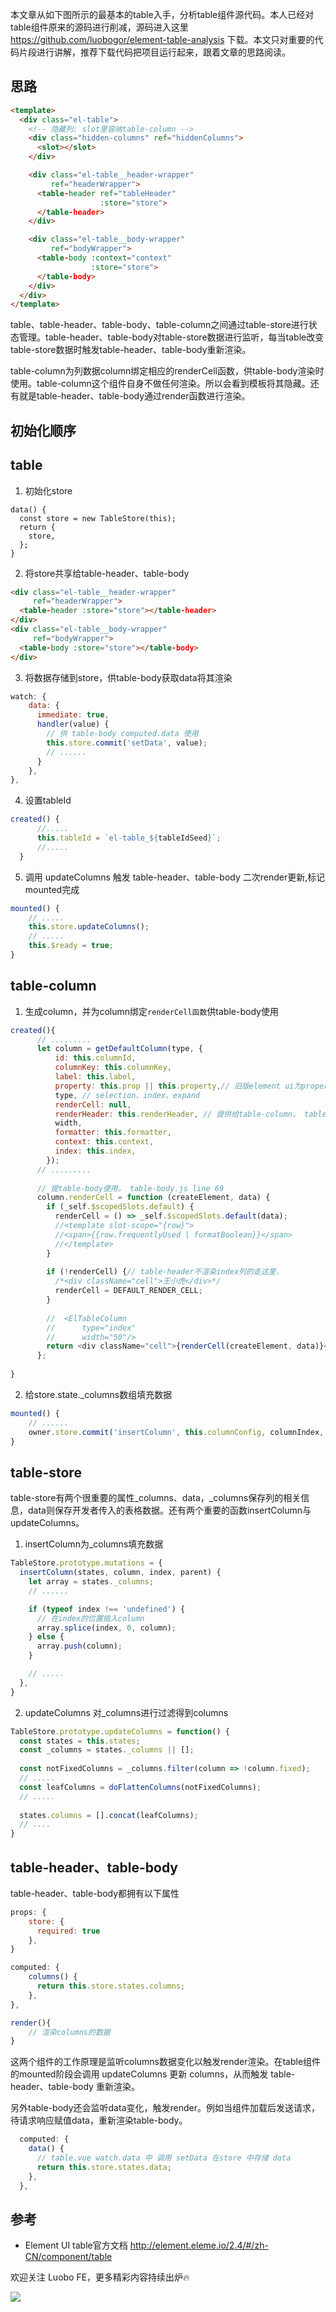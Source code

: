 本文章从如下图所示的最基本的table入手，分析table组件源代码。本人已经对table组件原来的源码进行削减，源码进入这里 https://github.com/luobogor/element-table-analysis 下载。本文只对重要的代码片段进行讲解，推荐下载代码把项目运行起来，跟着文章的思路阅读。

## 思路
````html
<template>
  <div class="el-table">
    <!-- 隐藏列: slot里容纳table-column -->
    <div class="hidden-columns" ref="hiddenColumns">
      <slot></slot>
    </div>

    <div class="el-table__header-wrapper"
         ref="headerWrapper">
      <table-header ref="tableHeader"
                    :store="store">
      </table-header>
    </div>

    <div class="el-table__body-wrapper"
         ref="bodyWrapper">
      <table-body :context="context"
                  :store="store">                  
      </table-body>
    </div>
  </div>
</template>
````

table、table-header、table-body、table-column之间通过table-store进行状态管理。table-header、table-body对table-store数据进行监听，每当table改变table-store数据时触发table-header、table-body重新渲染。

table-column为列数据column绑定相应的renderCell函数，供table-body渲染时使用。table-column这个组件自身不做任何渲染。所以会看到模板将其隐藏。还有就是table-header、table-body通过render函数进行渲染。

## 初始化顺序

## table

1. 初始化store

````
data() {
  const store = new TableStore(this);
  return {
    store,
  };
}
````

2. 将store共享给table-header、table-body

````html
<div class="el-table__header-wrapper"
     ref="headerWrapper">
  <table-header :store="store"></table-header>
</div>
<div class="el-table__body-wrapper"
     ref="bodyWrapper">
  <table-body :store="store"></table-body>
</div>
````

3. 将数据存储到store，供table-body获取data将其渲染

````js
watch: {
    data: {
      immediate: true,
      handler(value) {
        // 供 table-body computed.data 使用 
        this.store.commit('setData', value);
        // ......
      }
    },
},
````

4. 设置tableId

````js
created() {
      //.....
      this.tableId = `el-table_${tableIdSeed}`;
      //.....
  }
````

5. 调用 updateColumns 触发 table-header、table-body 二次render更新,标记mounted完成
	
````js
mounted() {
    // .....
    this.store.updateColumns();
    // .....
    this.$ready = true;
}     
````

## table-column
1. 生成column，并为column绑定`renderCell函数`供table-body使用
	
````js
created(){
      // .........
      let column = getDefaultColumn(type, {
          id: this.columnId,
          columnKey: this.columnKey,
          label: this.label,
          property: this.prop || this.property,// 旧版element ui为property，现在的版本是prop
          type, // selection、index、expand
          renderCell: null,
          renderHeader: this.renderHeader, // 提供给table-column， table-column.js line 112
          width,
          formatter: this.formatter,
          context: this.context,
          index: this.index,
        });
      // .........
      
      // 提table-body使用， table-body.js line 69
      column.renderCell = function (createElement, data) {
        if (_self.$scopedSlots.default) {
          renderCell = () => _self.$scopedSlots.default(data);
          //<template slot-scope="{row}">
          //<span>{{row.frequentlyUsed | formatBoolean}}</span>
          //</template>
        }
  
        if (!renderCell) {// table-header不渲染index列的走这里，
          /*<div className="cell">王小虎</div>*/
          renderCell = DEFAULT_RENDER_CELL;
        }
  
        //  <ElTableColumn
        //      type="index"
        //      width="50"/>
        return <div className="cell">{renderCell(createElement, data)}</div>;
      };
  
}
````

2. 给store.state._columns数组填充数据

````js
mounted() {
    // ...... 
    owner.store.commit('insertColumn', this.columnConfig, columnIndex, this.isSubColumn ? parent.columnConfig : null);
}
````

## table-store
table-store有两个很重要的属性\_columns、data，\_columns保存列的相关信息，data则保存开发者传入的表格数据。还有两个重要的函数insertColumn与updateColumns。


1. insertColumn为_columns填充数据

````js
TableStore.prototype.mutations = {
  insertColumn(states, column, index, parent) {
    let array = states._columns;
    // ......

    if (typeof index !== 'undefined') {
      // 在index的位置插入column
      array.splice(index, 0, column);
    } else {
      array.push(column);
    }

    // .....
  },
}
````

2. updateColumns 对_columns进行过滤得到columns

````js
TableStore.prototype.updateColumns = function() {
  const states = this.states;
  const _columns = states._columns || [];
  
  const notFixedColumns = _columns.filter(column => !column.fixed);
  // .....
  const leafColumns = doFlattenColumns(notFixedColumns);
  // .....
  
  states.columns = [].concat(leafColumns);
  // ....
}
````

## table-header、table-body
table-header、table-body都拥有以下属性

````js
props: {
    store: {
      required: true
    },
}

computed: {
    columns() {
      return this.store.states.columns;
    },
},

render(){
    // 渲染columns的数据
}
````

这两个组件的工作原理是监听columns数据变化以触发render渲染。在table组件的mounted阶段会调用 updateColumns 更新 columns，从而触发 table-header、table-body 重新渲染。

另外table-body还会监听data变化，触发render。例如当组件加载后发送请求，待请求响应赋值data，重新渲染table-body。

````js
  computed: {
    data() {
      // table.vue watch.data 中 调用 setData 在store 中存储 data
      return this.store.states.data;
    },
  },
````

## 参考 
- Element UI table官方文档 http://element.eleme.io/2.4/#/zh-CN/component/table

<section class="custom-bottom">
  欢迎关注 Luobo FE，更多精彩内容持续出炉🔥
</section>

![](/images/common/qrcode.jpg)
